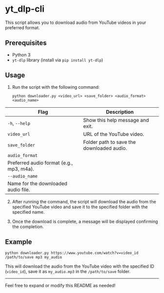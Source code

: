 # yt_dlp-cli


This script allows you to download audio from YouTube videos in your preferred format.

## Prerequisites
- Python 3
- `yt-dlp` library (install via `pip install yt-dlp`)

## Usage
1. Run the script with the following command:
    ```
    python downloader.py <video_url> <save_folder> <audio_format> <audio_name>
    ```
| Flag                                       | Description |
|--------------------------------------------|-------------|
| `-h`, `--help`                             | Show this help message and exit. |
| `video_url`                                  | URL of the YouTube video. |
| `save_folder`                               | Folder path to save the downloaded audio.|
| `audio_format`             
 | Preferred audio format (e.g., mp3, m4a).|
| `--audio_name`
 | Name for the downloaded audio file. |


    

2. After running the command, the script will download the audio from the specified YouTube video and save it to the specified folder with the specified name.

3. Once the download is complete, a message will be displayed confirming the completion.

## Example
```
python downloader.py https://www.youtube.com/watch?v=video_id /path/to/save mp3 my_audio
```

This will download the audio from the YouTube video with the specified ID (`video_id`), save it as `my_audio.mp3` in the `/path/to/save` folder.

--- 

Feel free to expand or modify this README as needed!
